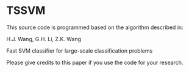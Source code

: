 # TSSVM
This source code is programmed based on the algorithm described in:

H.J. Wang, G.H. Li, Z.K. Wang

Fast SVM classifier for large-scale classification problems

Please give credits to this paper if you use the code for your research.
